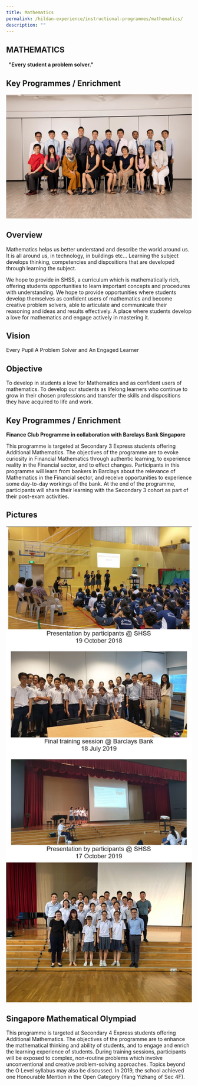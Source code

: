 ```yaml
---
title: Mathematics
permalink: /hildan-experience/instructional-programmes/mathematics/
description: ""
---
```

MATHEMATICS
-----------


####   "Every student a problem solver."


Key Programmes / Enrichment
---------------------------

![](/images/Instructional%20Programmes/Mathematics%201.jpg)

Overview
--------

Mathematics helps us better understand and describe the world around us. It is all around us, in technology, in buildings etc… Learning the subject develops thinking, competencies and dispositions that are developed through learning the subject.

  

We hope to provide in SHSS, a curriculum which is mathematically rich, offering students opportunities to learn important concepts and procedures with understanding. We hope to provide opportunities where students develop themselves as confident users of mathematics and become creative problem solvers, able to articulate and communicate their reasoning and ideas and results effectively. A place where students develop a love for mathematics and engage actively in mastering it.

  

Vision
------

Every Pupil A Problem Solver and An Engaged Learner

  

Objective
---------

To develop in students a love for Mathematics and as confident users of mathematics. To develop our students as lifelong learners who continue to grow in their chosen professions and transfer the skills and dispositions they have acquired to life and work.  

  

Key Programmes / Enrichment
---------------------------

**Finance Club Programme in collaboration with Barclays Bank Singapore**

This programme is targeted at Secondary 3 Express students offering Additional Mathematics. The objectives of the programme are to evoke curiosity in Financial Mathematics through authentic learning, to experience reality in the Financial sector, and to effect changes. Participants in this programme will learn from bankers in Barclays about the relevance of Mathematics in the Financial sector, and receive opportunities to experience some day-to-day workings of the bank. At the end of the programme, participants will share their learning with the Secondary 3 cohort as part of their post-exam activities.

Pictures
--------


![](/images/Instructional%20Programmes/Mathematics%202.jpg)
![](/images/Instructional%20Programmes/Mathematics%203.jpg)

Singapore Mathematical Olympiad
-------------------------------

This programme is targeted at Secondary 4 Express students offering Additional Mathematics. The objectives of the programme are to enhance the mathematical thinking and ability of students, and to engage and enrich the learning experience of students. During training sessions, participants will be exposed to complex, non-routine problems which involve unconventional and creative problem-solving approaches. Topics beyond the O Level syllabus may also be discussed. In 2019, the school achieved one Honourable Mention in the Open Category (Yang Yizhang of Sec 4F).